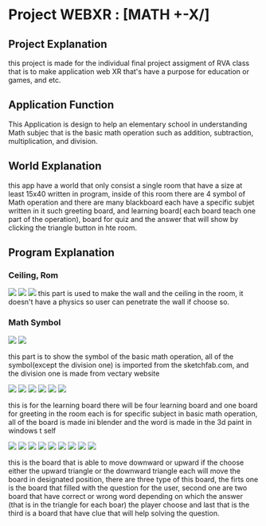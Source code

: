 # Project WEBXR : [MATH +-X/]
## Project Explanation
this project is made for the individual final project assigment of RVA class that is to make application web XR that's have a purpose for education or games, and etc. 

## Application Function
This Application is design to help an elementary school in understanding Math subjec that is the basic math operation such as addition, subtraction, multiplication, and division.

## World Explanation
this app have a world that only consist a single room that have a size at least 15x40 written in program, inside of this room there are 4 symbol of Math operation and there are many blackboard each have a specific subjet written in it such greeting board, and learning board( each board teach one part of the operation), board for quiz and the answer that will show by clicking the triangle button in hte room.

## Program Explanation
<!-- ()= tulis path file  -->
### Ceiling, Rom
![](\A-Frame_FP_Math\Image_forgithub\bagian1_penjelasanWorld.png) 
![](\A-Frame_FP_Math\Image_forgithub\Picture1.1_world.png)
![](\A-Frame_FP_Math\Image_forgithub\Picture1.2_world.png)
this part is used to make the wall and the ceiling in the room, it doesn't have a physics so user can penetrate the wall if choose so.

### Math Symbol
![](\A-Frame_FP_Math\Image_forgithub\bagian2_Symbol.png)
![](\A-Frame_FP_Math\Image_forgithub\Picture2_Symbol.png)

this part is to show the symbol of the basic math operation, all of the symbol(except the division one) is imported from the sketchfab.com, and the division one is made from vectary website

![](\A-Frame_FP_Math\Image_forgithub\bagian3_PapanBelajar.png)
![](\A-Frame_FP_Math\Image_forgithub\Picture3.1_PapanAwal.png)
![](\A-Frame_FP_Math\Image_forgithub\Picture3.2_PapanPertambahan.png)
![](\A-Frame_FP_Math\Image_forgithub\Picture3.3_PapanPengurangan.png)
![](\A-Frame_FP_Math\Image_forgithub\Picture3.4_PapanPerkalian.png)
![](\A-Frame_FP_Math\Image_forgithub\Picture3.5_PapanPembagian.png)

this is for the learning board there will be four learning board and one board for greeting in the room each is for specific subject in basic math operation, all of the board is made ini blender and the word is made in the 3d paint in windows t self

![](\A-Frame_FP_Math\Image_forgithub\Picture5.4_Quiz)
![](\A-Frame_FP_Math\Image_forgithub\bagian4_MulaiQuiz.png)
![](\A-Frame_FP_Math\Image_forgithub\Picture4_PapanMulaiQuiz.png)
![](\A-Frame_FP_Math\Image_forgithub\bagian5_PanahAtas.png)
![](\A-Frame_FP_Math\Image_forgithub\Picture5.1_PanahAtas.png)
![](\A-Frame_FP_Math\Image_forgithub\bagian6_PanahBawah.png)
![](\A-Frame_FP_Math\Image_forgithub\Picture5.2_PanahBawah.png)
![](\A-Frame_FP_Math\Image_forgithub\bagian7_PapanQuiz.png)
![](\A-Frame_FP_Math\Image_forgithub\Picture5.3_PapanQuiz.png)

this is the board that is able to move downward or upward if the choose either the upward triangle or the downward triangle each will move the board in designated position, there are three type of this board, the firts one is the board that filled with the question for the user, second one are two board that have correct or wrong word depending on which the answer (that is in the triangle for each boar) the player choose and last that is the third is a board that have clue that will help solving the question.    

